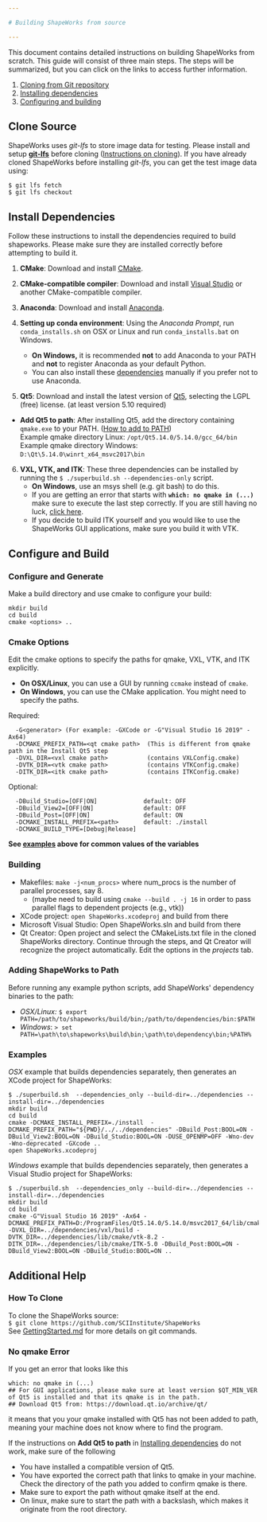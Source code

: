 ```yaml
---

# Building ShapeWorks from source

---
```


This document contains detailed instructions on building ShapeWorks from scratch. This guide will consist of three main steps. The steps will be summarized, but you can click on the links to access further information.

1. [Cloning from Git repository](#Clone-source)
2. [Installing dependencies](#Install-Dependencies)
3. [Configuring and building](#Configure-and-Build)

## Clone Source

ShapeWorks uses *git-lfs* to store image data for testing. Please install and setup **[git-lfs](https://github.com/git-lfs/git-lfs/wiki/Installation)** before cloning ([Instructions on cloning](#How-To-Clone)). If you have already cloned ShapeWorks before installing *git-lfs*, you can get the test image data using:  
```
$ git lfs fetch
$ git lfs checkout
```
## Install Dependencies

Follow these instructions to install the dependencies required to build shapeworks. Please make sure they are installed correctly before attempting to build it.

1. **CMake**: Download and install [CMake](https://cmake.org/).

2. **CMake-compatible compiler**: Download and install [Visual Studio](https://visualstudio.microsoft.com/) or another CMake-compatible compiler.

3. **Anaconda**: Download and install [Anaconda](https://www.anaconda.com/). 

4. **Setting up conda environment**: Using the *Anaconda Prompt*, run `conda_installs.sh` on OSX or Linux and run `conda_installs.bat` on Windows. 

    * **On Windows,** it is recommended **not** to add Anaconda to your PATH and **not** to register Anaconda as your default Python. 
    * You can also install these [dependencies](deps.txt) manually if you prefer not to use Anaconda.

5. **Qt5**: Download and install the latest version of [Qt5](https://download.qt.io/archive/qt/), selecting the LGPL (free) license. (at least version 5.10 required)
* **Add Qt5 to path**: After installing Qt5, add the directory containing `qmake.exe` to your PATH. ([How to add to PATH](GettingStarted.md#PATH-environment-variable))  
Example qmake directory Linux: `/opt/Qt5.14.0/5.14.0/gcc_64/bin`  
Example qmake directory Windows: `D:\Qt\5.14.0\winrt_x64_msvc2017\bin`
6. **VXL, VTK, and ITK**: These three dependencies can be installed by running the `$ ./superbuild.sh --dependencies-only` script. 
   * **On Windows**, use an msys shell (e.g. git bash) to do this. 
   * If you are getting an error that starts with  **`which: no qmake in (...)`** make sure to execute the last step correctly. If you are still having no luck, [click here](#No-qmake-Error). 
   * If you decide to build ITK yourself and you would like to use the ShapeWorks GUI applications, make sure you build it with VTK. 


## Configure and Build

### Configure and Generate

Make a build directory and use cmake to configure your build:  
```
mkdir build
cd build
cmake <options> ..
```

### Cmake Options

Edit the cmake options to specify the paths for qmake, VXL, VTK, and ITK explicitly.

- **On OSX/Linux**, you can use a GUI by running `ccmake` instead of `cmake`.  
- **On Windows**, you can use the CMake application. You might need to specify the paths.

Required:  
```
  -G<generator> (For example: -GXCode or -G"Visual Studio 16 2019" -Ax64)
  -DCMAKE_PREFIX_PATH=<qt cmake path>  (This is different from qmake path in the Install Qt5 step
  -DVXL_DIR=<vxl cmake path>           (contains VXLConfig.cmake)
  -DVTK_DIR=<vtk cmake path>           (contains VTKConfig.cmake)
  -DITK_DIR=<itk cmake path>           (contains ITKConfig.cmake)
```
Optional:
```
  -DBuild_Studio=[OFF|ON]             default: OFF
  -DBuild_View2=[OFF|ON]              default: OFF
  -DBuild_Post=[OFF|ON]               default: ON
  -DCMAKE_INSTALL_PREFIX=<path>       default: ./install
  -DCMAKE_BUILD_TYPE=[Debug|Release]  
```
**See [examples](#Examples) above for common values of the variables**  

### Building
- Makefiles: `make -j<num_procs>` where num_procs is the number of parallel processes, say 8.  
    - (maybe need to build using `cmake --build . -j 16` in order to pass parallel flags to dependent projects (e.g., vtk))  
- XCode project: `open ShapeWorks.xcodeproj` and build from there  
- Microsoft Visual Studio: Open ShapeWorks.sln and build from there 
- Qt Creator: Open project and select the CMakeLists.txt file in the cloned ShapeWorks directory. Continue through the steps, and Qt Creator will recognize the project automatically. Edit the options in the *projects* tab. 

### Adding ShapeWorks to Path
Before running any example python scripts, add ShapeWorks' dependency binaries to the path:  
- *OSX/Linux:* `$ export PATH=/path/to/shapeworks/build/bin;/path/to/dependencies/bin:$PATH`  
- *Windows*: `> set PATH=\path\to\shapeworks\build\bin;\path\to\dependency\bin;%PATH%`  

### Examples
*OSX* example that builds dependencies separately, then generates an XCode project for ShapeWorks:  
```
$ ./superbuild.sh  --dependencies_only --build-dir=../dependencies --install-dir=../dependencies
mkdir build
cd build
cmake -DCMAKE_INSTALL_PREFIX=./install  -DCMAKE_PREFIX_PATH="${PWD}/../../dependencies" -DBuild_Post:BOOL=ON -DBuild_View2:BOOL=ON -DBuild_Studio:BOOL=ON -DUSE_OPENMP=OFF -Wno-dev -Wno-deprecated -GXcode ..
open ShapeWorks.xcodeproj
```

*Windows* example that builds dependencies separately, then generates a Visual Studio project for ShapeWorks:  
```
$ ./superbuild.sh  --dependencies_only --build-dir=../dependencies --install-dir=../dependencies
mkdir build
cd build
cmake -G"Visual Studio 16 2019" -Ax64 -DCMAKE_PREFIX_PATH=D:/ProgramFiles/Qt5.14.0/5.14.0/msvc2017_64/lib/cmake -DVXL_DIR=../dependencies/vxl/build -DVTK_DIR=../dependencies/lib/cmake/vtk-8.2 -DITK_DIR=../dependencies/lib/cmake/ITK-5.0 -DBuild_Post:BOOL=ON -DBuild_View2:BOOL=ON -DBuild_Studio:BOOL=ON ..
```

## Additional Help

### How To Clone

To clone the ShapeWorks source:  
`$ git clone https://github.com/SCIInstitute/ShapeWorks`  
See [GettingStarted.md](GettingStarted.md#source-and-branches) for more details on git commands. 

### No qmake Error

If you get an error that looks like this 
```
which: no qmake in (...)
## For GUI applications, please make sure at least version $QT_MIN_VER of Qt5 is installed and that its qmake is in the path.
## Download Qt5 from: https://download.qt.io/archive/qt/
```
it means that you your qmake installed with Qt5 has not been added to path, meaning your machine does not know where to find the program.

If the instructions on **Add Qt5 to path** in [Installing dependencies](#Install-Dependencies) do not work, make sure of the following

* You have installed a compatible version of Qt5.
* You have exported the correct path that links to qmake in your machine. Check the directory of the path you added to confirm qmake is there.
* Make sure to export the path without qmake itself at the end.
* On linux, make sure to start the path with a backslash, which makes it originate from the root directory.
